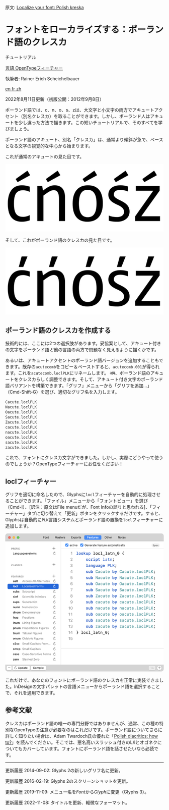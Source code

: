 原文: [Localize your font: Polish kreska](https://glyphsapp.com/learn/localize-your-font-polish-kreska)
# フォントをローカライズする：ポーランド語のクレスカ

チュートリアル

[ 言語 ](https://glyphsapp.com/learn?q=languages) [ OpenTypeフィーチャー ](https://glyphsapp.com/learn?q=opentype+features)

執筆者: Rainer Erich Scheichelbauer

[ en ](https://glyphsapp.com/learn/localize-your-font-polish-kreska) [ fr ](https://glyphsapp.com/fr/learn/localize-your-font-polish-kreska) [ zh ](https://glyphsapp.com/zh/learn/localize-your-font-polish-kreska)

2022年8月11日更新（初版公開：2012年9月8日）

ポーランド語では、c、n、o、s、zは、大文字と小文字の両方でアキュートアクセント（別名クレスカ）を取ることができます。しかし、ポーランド人はアキュートを少し違った方法で描きます。この短いチュートリアルで、そのすべてを学びましょう。

ポーランド語のアキュート、別名「クレスカ」は、通常より傾斜が急で、ベースとなる文字の視覚的な中心から始まります。

これが通常のアキュートの見た目です。

![](images/polish-before.png)

そして、これがポーランド語のクレスカの見た目です。

![](images/polish-after.png)

## ポーランド語のクレスカを作成する

技術的には、ここには2つの選択肢があります。妥協案として、アキュート付きの文字をポーランド語*と*他の言語の両方で問題なく見えるように描くかです。

あるいは、アキュートアクセントのポーランド語バージョンを追加することもできます。既存の`acutecomb`をコピー＆ペーストすると、`acutecomb.001`が得られます。これを`acutecomb.loclPLK`にリネームします。 अब、ポーランド語のアキュートをクレスカらしく調整できます。そして、アキュート付き文字のポーランド語バリアントを構築できます。「グリフ」メニューから「グリフを追加…」（Cmd-Shift-G）を選び、適切なグリフ名を入力します。
```
Cacute.loclPLK
Nacute.loclPLK
Oacute.loclPLK
Sacute.loclPLK
Zacute.loclPLK
cacute.loclPLK
nacute.loclPLK
oacute.loclPLK
sacute.loclPLK
zacute.loclPLK
```
これで、フォントにクレスカ文字ができました。しかし、実際にどうやって使うのでしょうか？OpenTypeフィーチャーにお任せください！

## loclフィーチャー

グリフを適切に命名したので、Glyphsに`locl`フィーチャーを自動的に処理させることができます。「ファイル」メニューから「フォントビュー」を選び（Cmd-I）、[訳注：原文はFile menuだが、Font Infoの誤りと思われる]、「フィーチャー」タブに切り替えて「更新」ボタンをクリックするだけです。すると、Glyphsは自動的に`PLK`言語システムとポーランド語の置換を`locl`フィーチャーに追加します。

![](images/polish-feature.png)

これだけで、あなたのフォントにポーランド語のクレスカを正常に実装できました。InDesignの文字パレットの言語メニューからポーランド語を選択することで、それを適用できます。

## 参考文献

クレスカはポーランド語の唯一の専門分野ではありませんが、通常、この種の特別なOpenTypeの注意が必要なのはこれだけです。ポーランド語についてさらに詳しく知りたい場合は、Adam Twardoch氏の優れた「[Polish diacritics: how to?](http://www.twardoch.com/download/polishhowto/index.html)」を読んでください。そこでは、悪名高いスラッシュ付きのL/lとオゴネクについてもカバーしています。フォントにポーランド語を話させたいなら必読です。

---

更新履歴 2014-09-02: Glyphs 2の新しいグリフ名に更新。

更新履歴 2016-02-19: Glyphs 2のスクリーンショットを更新。

更新履歴 2019-11-09: メニュー名を*Font*から*Glyph*に変更（Glyphs 3）。

更新履歴 2022-11-08: タイトルを更新、軽微なフォーマット。